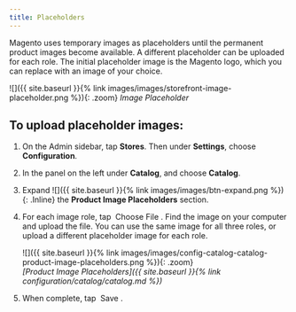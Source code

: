 ```yaml
---
title: Placeholders
---
```


Magento uses temporary images as placeholders until the permanent product images become available. A different placeholder can be uploaded for each role. The initial placeholder image is the Magento logo, which you can replace with an image of your choice.

![]({{ site.baseurl }}{% link images/images/storefront-image-placeholder.png %}){: .zoom}
*Image Placeholder*

## To upload placeholder images:

1. On the Admin sidebar, tap **Stores**. Then under **Settings**, choose **Configuration**.

1. In the panel on the left under **Catalog**, and choose **Catalog**.

1. Expand ![]({{ site.baseurl }}{% link images/images/btn-expand.png %}){: .Inline} the **Product Image Placeholders** section.

1. For each image role, tap <span class="btn"> Choose File </span>. Find the image on your computer and upload the file. You can use the same image for all three roles, or upload a different placeholder image for each role.

    ![]({{ site.baseurl }}{% link images/images/config-catalog-catalog-product-image-placeholders.png %}){: .zoom}  
    *[Product Image Placeholders]({{ site.baseurl }}{% link configuration/catalog/catalog.md %})*

1. When complete, tap <span class="btn"> Save </span>.
